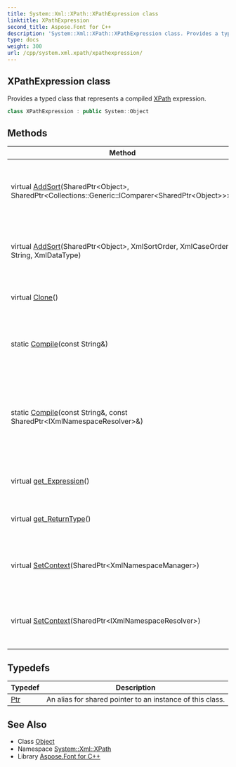 ```yaml
---
title: System::Xml::XPath::XPathExpression class
linktitle: XPathExpression
second_title: Aspose.Font for C++
description: 'System::Xml::XPath::XPathExpression class. Provides a typed class that represents a compiled XPath expression in C++.'
type: docs
weight: 300
url: /cpp/system.xml.xpath/xpathexpression/
---
```

## XPathExpression class


Provides a typed class that represents a compiled [XPath](../) expression.

```cpp
class XPathExpression : public System::Object
```

## Methods

| Method | Description |
| --- | --- |
| virtual [AddSort](./addsort/)(SharedPtr\<Object\>, SharedPtr\<Collections::Generic::IComparer\<SharedPtr\<Object\>\>\>) | When overridden in a derived class, sorts the nodes selected by the [XPath](../) expression according to the specified IComparer object. |
| virtual [AddSort](./addsort/)(SharedPtr\<Object\>, XmlSortOrder, XmlCaseOrder, String, XmlDataType) | When overridden in a derived class, sorts the nodes selected by the [XPath](../) expression according to the supplied parameters. |
| virtual [Clone](./clone/)() | When overridden in a derived class, returns a clone of this [XPathExpression](./). |
| static [Compile](./compile/)(const String\&) | Compiles the [XPath](../) expression specified and returns an [XPathExpression](./) object representing the [XPath](../) expression. |
| static [Compile](./compile/)(const String\&, const SharedPtr\<IXmlNamespaceResolver\>\&) | Compiles the specified [XPath](../) expression, with the [IXmlNamespaceResolver](../../system.xml/ixmlnamespaceresolver/) object specified for namespace resolution, and returns an [XPathExpression](./) object that represents the [XPath](../) expression. |
| virtual [get_Expression](./get_expression/)() | When overridden in a derived class, gets a **string** representation of the [XPathExpression](./). |
| virtual [get_ReturnType](./get_returntype/)() | When overridden in a derived class, gets the result type of the [XPath](../) expression. |
| virtual [SetContext](./setcontext/)(SharedPtr\<XmlNamespaceManager\>) | When overridden in a derived class, specifies the [XmlNamespaceManager](../../system.xml/xmlnamespacemanager/) object to use for namespace resolution. |
| virtual [SetContext](./setcontext/)(SharedPtr\<IXmlNamespaceResolver\>) | When overridden in a derived class, specifies the [IXmlNamespaceResolver](../../system.xml/ixmlnamespaceresolver/) object to use for namespace resolution. |
## Typedefs

| Typedef | Description |
| --- | --- |
| [Ptr](./ptr/) | An alias for shared pointer to an instance of this class. |
## See Also

* Class [Object](../../system/object/)
* Namespace [System::Xml::XPath](../)
* Library [Aspose.Font for C++](../../)

